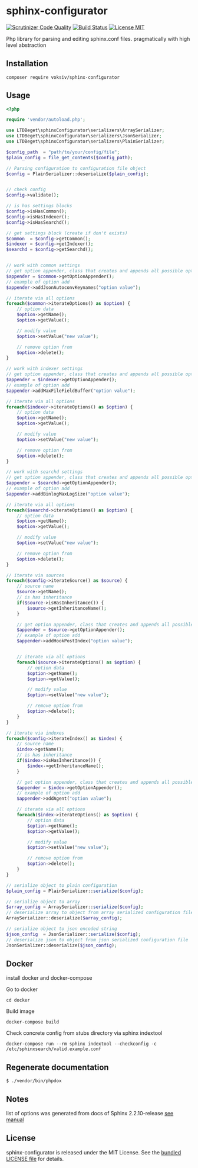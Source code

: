 # sphinx-configurator

[![Scrutinizer Code Quality](https://scrutinizer-ci.com/g/voksiv/sphinx-configurator/badges/quality-score.png?b=master)](https://scrutinizer-ci.com/g/voksiv/sphinx-configurator/?branch=master)
[![Build Status](https://scrutinizer-ci.com/g/voksiv/sphinx-configurator/badges/build.png?b=master)](https://scrutinizer-ci.com/g/voksiv/sphinx-configurator/build-status/master)
[![License MIT](http://img.shields.io/badge/license-MIT-blue.svg?style=flat)](https://github.com/voksiv/sphinx-configurator/blob/master/LICENSE)

Php library for parsing and editing sphinx.conf files. pragmatically with high level abstraction

## Installation

```shell
composer require voksiv/sphinx-configurator
```

## Usage
```php
<?php

require 'vendor/autoload.php';

use LTDBeget\sphinxConfigurator\serializers\ArraySerializer;
use LTDBeget\sphinxConfigurator\serializers\JsonSerializer;
use LTDBeget\sphinxConfigurator\serializers\PlainSerializer;

$config_path  = "path/to/your/config/file";
$plain_config = file_get_contents($config_path);

// Parsing configuration to configuration file object
$config = PlainSerializer::deserialize($plain_config);


// check config
$config->validate();

// is has settings blocks
$config->isHasCommon();
$config->isHasIndexer();
$config->isHasSearchd();

// get settings block (create if don't exists)
$common  = $config->getCommon();
$indexer = $config->getIndexer();
$searchd = $config->getSearchd();


// work with common settings
// get option appender, class that creates and appends all possible options for common
$appender = $common->getOptionAppender();
// example of option add
$appender->addJsonAutoconvKeynames("option value");

// iterate via all options
foreach($common->iterateOptions() as $option) {
    // option data
    $option->getName();
    $option->getValue();

    // modify value
    $option->setValue("new value");

    // remove option from
    $option->delete();
}

// work with indexer settings
// get option appender, class that creates and appends all possible options for indexer
$appender = $indexer->getOptionAppender();
// example of option add
$appender->addMaxFileFieldBuffer("option value");

// iterate via all options
foreach($indexer->iterateOptions() as $option) {
    // option data
    $option->getName();
    $option->getValue();

    // modify value
    $option->setValue("new value");

    // remove option from
    $option->delete();
}

// work with searchd settings
// get option appender, class that creates and appends all possible options for indexer
$appender = $searchd->getOptionAppender();
// example of option add
$appender->addBinlogMaxLogSize("option value");

// iterate via all options
foreach($searchd->iterateOptions() as $option) {
    // option data
    $option->getName();
    $option->getValue();

    // modify value
    $option->setValue("new value");

    // remove option from
    $option->delete();
}

// iterate via sources
foreach($config->iterateSource() as $source) {
    // source name
    $source->getName();
    // is has inheritance
    if($source->isHasInheritance()) {
        $source->getInheritanceName();
    }

    // get option appender, class that creates and appends all possible options for source
    $appender = $source->getOptionAppender();
    // example of option add
    $appender->addHookPostIndex("option value");


    // iterate via all options
    foreach($source->iterateOptions() as $option) {
        // option data
        $option->getName();
        $option->getValue();

        // modify value
        $option->setValue("new value");

        // remove option from
        $option->delete();
    }
}

// iterate via indexes
foreach($config->iterateIndex() as $index) {
    // source name
    $index->getName();
    // is has inheritance
    if($index->isHasInheritance()) {
        $index->getInheritanceName();
    }

    // get option appender, class that creates and appends all possible options for index
    $appender = $index->getOptionAppender();
    // example of option add
    $appender->addAgent("option value");

    // iterate via all options
    foreach($index->iterateOptions() as $option) {
        // option data
        $option->getName();
        $option->getValue();

        // modify value
        $option->setValue("new value");

        // remove option from
        $option->delete();
    }
}

// serialize object to plain configuration
$plain_config = PlainSerializer::serialize($config);

// serialize object to array
$array_config = ArraySerializer::serialize($config);
// deserialize array to object from array serialized configuration file 
ArraySerializer::deserialize($array_config);

// serialize object to json encoded string
$json_config  = JsonSerializer::serialize($config);
// deserialize json to object from json serialized configuration file
JsonSerializer::deserialize($json_config);
```

## Docker
install docker and docker-compose

Go to docker 
```shell
cd docker
```

Build image
```shell
docker-compose build
```

Check concrete config from stubs directory via sphinx indextool
```shell
docker-compose run --rm sphinx indextool --checkconfig -c /etc/sphinxsearch/valid.example.conf
```

## Regenerate documentation
```shell
$ ./vendor/bin/phpdox
```

## Notes
list of options was generated from docs of Sphinx 2.2.10-release 
[see manual](http://sphinxsearch.com/docs/current.html)

## License

sphinx-configurator is released under the MIT License.
See the [bundled LICENSE file](LICENSE) for details.
